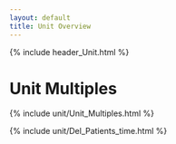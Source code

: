```yaml
---
layout: default
title: Unit Overview
---
```

{% include header_Unit.html %}







# Unit Multiples

{% include unit/Unit_Multiples.html %}



{% include unit/Del_Patients_time.html %}
